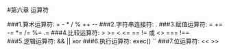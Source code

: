 #第六章 运算符    

###1.算术运算符: + - * / % ++ --
###2.字符串连接符: .
###3.赋值运算符: = += -= *= /= %= .=
###4.比较运算符: > >= < <= == != 或 <> === !==     
###5.逻辑运算符: && || xor
###6.执行运算符: exec() ``
###7.位运算符: << >>  